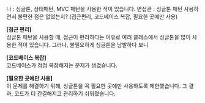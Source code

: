 나 : 싱글톤, 상태패턴, MVC 패턴을 사용한 적이 있습니다.
면접관 : 싱글톤 패턴 사용하면서 불편한 점은 없었는지? (접근편리, 코드베이스 복잡, 필요한 곳에만 사용)
  
**[접근 편리]**  
싱글톤 패턴을 사용할 때, 접근이 편리하다는 이유로 여러 클래스에서 싱글톤을 많이 사용한 적이 있습니다. 그러나, 불필요하게 싱글톤을 남발하다 보니  
  
**[코드베이스 복잡]**  
코드베이스가 점점 복잡해지는 문제가 생겼습니다.

**[필요한 곳에만 사용]**  
이 문제를 해결하기 위해, 싱글톤을 꼭 필요한 곳에만 사용하도록 제한했습니다. 그 결과, 코드가 더 간결해지고 관리하기 쉬워졌습니다.